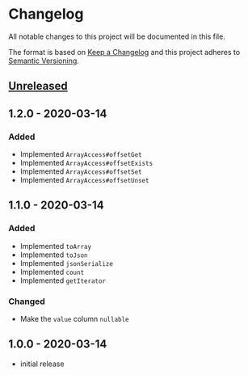 # Changelog

All notable changes to this project will be documented in this file.

The format is based on [Keep a Changelog](http://keepachangelog.com/en/1.0.0/)
and this project adheres to [Semantic Versioning](http://semver.org/spec/v2.0.0.html).

## [Unreleased]

## 1.2.0 - 2020-03-14

### Added

- Implemented `ArrayAccess#offsetGet`
- Implemented `ArrayAccess#offsetExists`
- Implemented `ArrayAccess#offsetSet`
- Implemented `ArrayAccess#offsetUnset`

## 1.1.0 - 2020-03-14

### Added

- Implemented `toArray`
- Implemented `toJson`
- Implemented `jsonSerialize`
- Implemented `count`
- Implemented `getIterator`

### Changed

- Make the `value` column `nullable`

## 1.0.0 - 2020-03-14

- initial release

[Unreleased]: https://github.com/kodekeep/laravel-meta-attributes/compare/master...develop
